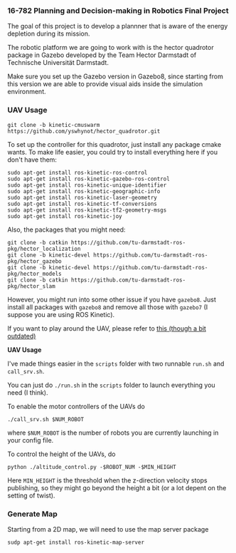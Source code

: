 ### 16-782 Planning and Decision-making in Robotics Final Project ###

The goal of this project is to develop a plannner that is aware of the energy depletion during its mission.

The robotic platform we are going to work with is the hector quadrotor package in Gazebo developed by the Team Hector Darmstadt of Technische Universität Darmstadt.

Make sure you set up the Gazebo version in Gazebo8, since starting from this version we are able to provide visual aids inside the simulation environment.

### UAV Usage
```
git clone -b kinetic-cmuswarm https://github.com/yswhynot/hector_quadrotor.git
```
To set up the controller for this quadrotor, just install any package cmake wants. To make life easier, you could try to install everything here if you don't have them:
```
sudo apt-get install ros-kinetic-ros-control
sudo apt-get install ros-kinetic-gazebo-ros-control
sudo apt-get install ros-kinetic-unique-identifier
sudo apt-get install ros-kinetic-geographic-info
sudo apt-get install ros-kinetic-laser-geometry
sudo apt-get install ros-kinetic-tf-conversions
sudo apt-get install ros-kinetic-tf2-geometry-msgs
sudo apt-get install ros-kinetic-joy
``` 

Also, the packages that you might need:
```
git clone -b catkin https://github.com/tu-darmstadt-ros-pkg/hector_localization
git clone -b kinetic-devel https://github.com/tu-darmstadt-ros-pkg/hector_gazebo
git clone -b kinetic-devel https://github.com/tu-darmstadt-ros-pkg/hector_models
git clone -b catkin https://github.com/tu-darmstadt-ros-pkg/hector_slam
```

However, you might run into some other issue if you have `gazebo8`. Just install all packages with `gazebo8` and remove all those with `gazebo7` (I suppose you are using ROS Kinetic).  

If you want to play around the UAV, please refer to [this (though a bit outdated)](http://wiki.ros.org/hector_quadrotor/Tutorials/Quadrotor%20indoor%20SLAM%20demo)  

__UAV Usage__  

I've made things easier in the `scripts` folder with two runnable `run.sh` and `call_srv.sh`.  

You can just do `./run.sh` in the `scripts` folder to launch everything you need (I think).  

To enable the motor controllers of the UAVs do 
```
./call_srv.sh $NUM_ROBOT
``` 
where `$NUM_ROBOT` is the number of robots you are currently launching in your config file.  

To control the height of the UAVs, do
```
python ./altitude_control.py -$ROBOT_NUM -$MIN_HEIGHT
```
Here `MIN_HEIGHT` is the threshold when the z-direction velocity stops publishing, so they might go beyond the height a bit (or a lot depent on the setting of twist).  


### Generate Map ###

Starting from a 2D map, we will need to use the map server package
```
sudp apt-get install ros-kinetic-map-server
```
